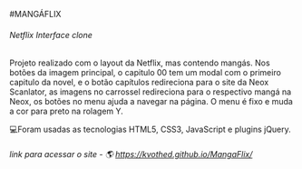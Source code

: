 #MANGÁFLIX

###### Netflix Interface clone



Projeto realizado com o layout da Netflix, mas contendo mangás.
Nos botões da imagem principal, o capitulo 00 tem um modal com o primeiro capitulo da novel, e o botão capítulos redireciona para o site da Neox Scanlator, as imagens no carrossel redireciona para o respectivo mangá na Neox, os botões no menu ajuda a navegar na página.  O menu é fixo e muda a cor para preto na rolagem Y.

💻Foram usadas as tecnologias HTML5, CSS3, JavaScript e plugins jQuery.



###### link para acessar o site - 🌎 https://kvothed.github.io/MangaFlix/











